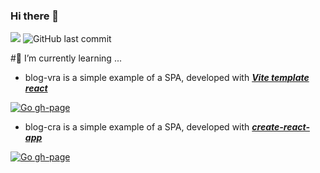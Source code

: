 ### Hi there 👋

<!--
**wilberth-cl/wilberth-cl** is a ✨ _special_ ✨ repository because its `README.md` (this file) appears on your GitHub profile.

Here are some ideas to get you started:

- 🔭 I’m currently working on ...
- 🌱 I’m currently learning ...
- 👯 I’m looking to collaborate on ...
- 🤔 I’m looking for help with ...
- 💬 Ask me about ...
- 📫 How to reach me: ...
- 😄 Pronouns: ...
- ⚡ Fun fact: ...
-->

<img src="https://img.shields.io/badge/STATUS-Developing-brightgreen">
<img alt="GitHub last commit" src="https://img.shields.io/github/last-commit/wilberth-cl/wilberth-cl">

#🌱 I’m currently learning ...

* blog-vra is a simple example of a SPA, developed with [**_Vite template react_**](https://github.com/vitejs/vite)

[![Go gh-page](https://img.shields.io/badge/Go_to_Github_Page-blog--vra.github.io-blue)](https://wilberth-cl.github.io/blog-vra/)

* blog-cra is a simple example of a SPA, developed with [**_create-react-app_**](https://github.com/facebook/create-react-app)

[![Go gh-page](https://img.shields.io/badge/Go_to_Github_Page-blog--cra.github.io-blue)](https://wilberth-cl.github.io/blog-cra/)
